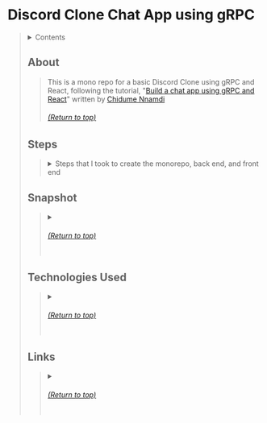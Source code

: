 # Discord Clone Chat App using gRPC
> <details>
>   <summary>Contents</summary>
>
>> | [About](https://github.com/mmmoore1313/React-ChatApp-with-gRPC-monorepo#about) | [Technologies Used](https://github.com/mmmoore1313/React-ChatApp-with-gRPC-monorepo#technologies-used) |
>> |--|--|
>> | [Steps](https://github.com/mmmoore1313/React-ChatApp-with-gRPC-monorepo#steps) | [Links](https://github.com/mmmoore1313/React-ChatApp-with-gRPC-monorepo#links) |
>> | [Snappshot](https://github.com/mmmoore1313/React-ChatApp-with-gRPC-monorepo#snapshot) | |
>>
> </details>
>
>
> ## About
>> This is a mono repo for a basic Discord Clone using gRPC and React, following the tutorial, "[Build a chat app using gRPC and React](https://daily.dev/blog/build-a-chat-app-using-grpc-and-reactjs)" written by [Chidume Nnamdi](https://app.daily.dev/chidumennamdi)
>> ###### [(Return to top)](https://github.com/mmmoore1313/React-ChatApp-with-gRPC-monorepo#discord-clone-chat-app-using-grpc)
>
>
> ## Steps
>> <details>
>>  <summary>Steps that I took to create the monorepo, back end, and front end</summary>
>> 
>>> <details>
>>>  <summary><b><a href="https://monorepo.guide/getting-started">Monorepo</a></b></summary>
>>>
>>>> <details>
>>>>  <summary>1. Initialize your repository</summary>
>>>>
>>>>> 1.1- `mkdir <repo name>`  
>>>>> 1.2- `cd <repo name>`  
>>>>> 1.3- `git init`  
>>>>
>>>> </details>
>>>> <details>
>>>>  <summary>2. Add a <code>.gitignore</code></summary>
>>>>
>>>>> 2.1- `touch .gitignore`  
>>>>> 2.2- In the `.gitignore`, add:  
>>>>>> ```
>>>>>> node_modules/
>>>>>> .next
>>>>>> dist
>>>>>> ```
>>>>
>>>> </details>
>>>> <details>
>>>>  <summary>3. Create a <code>package.json</code> file</summary>
>>>>
>>>>> 3.1- Run `npm init`  
>>>>> 3.2- Add the following:  
>>>>>> ```
>>>>>> {
>>>>>>   "name": "@monorepo-starter/root",
>>>>>>   "version": "1.0.0",
>>>>>>   "private": true
>>>>>> } 
>>>>
>>>> </details>
>>>> <details>
>>>>  <summary>4. Set up your packages</summary>
>>>>
>>>>> 4.1- Add to your `package.json`:  
>>>>>>`"workspaces": ["packages/*", "apps/*", "services/*"]`  
>>>>> 4.2- `package.json` example:  
>>>>>> ```
>>>>>> {
>>>>>>   "name": "@monorepo-starter/root",
>>>>>>   "version": "1.0.0",
>>>>>>   "private": true,
>>>>>>   "workspaces": ["packages/*", "apps/*", "services/*"]
>>>>>> }
>>>>>> ```
>>>>
>>>> </details>
>>>> <details>
>>>>  <summary>5. Create a <code>bable.config.js</code> at the root level</summary>
>>>>
>>>>> 5.1- `touch babel.config.js`  
>>>>> 5.2- Add to the `babel.config.js`:
>>>>>> ```
>>>>>> module.exports = {
>>>>>>   presets: ["@babel/preset-env", "@babel/preset-react"],
>>>>>>   plugins: ["@babel/plugin-transform-runtime"]
>>>>>> };
>>>>>> ```  
>>>>> 5.3- Install the babel plugins:  
>>>>>> ```
>>>>>> yarn add @babel/core @babel/plugin-transform-runtime @babel/preset-env @babel/preset-react -W
>>>>>> ```
>>>>
>>>> </details>
>>>
>>> </details>
>>> <details>
>>>  <summary><b>Backend</b></summary>
>>>
>>>>
>>>
>>> </details>
>>> <details>
>>>  <summary><b>Frontend</b></summary>
>>>
>>>>
>>>
>>> </details>
>> ###### [(Return to top)](https://github.com/mmmoore1313/React-ChatApp-with-gRPC-monorepo#discord-clone-chat-app-using-grpc)
>> </details>
>
> ## Snapshot
>> <details>
>>  <summary><summary>
>>
>>>
>>
>> ###### [(Return to top)](https://github.com/mmmoore1313/React-ChatApp-with-gRPC-monorepo#discord-clone-chat-app-using-grpc)
>> </details>
>
> ## Technologies Used
>> <details>
>>  <summary><summary>
>>
>>>
>>
>> ###### [(Return to top)](https://github.com/mmmoore1313/React-ChatApp-with-gRPC-monorepo#discord-clone-chat-app-using-grpc)
>> </details>
>
> ## Links
>> <details>
>>  <summary><summary>
>>
>>>
>> ###### [(Return to top)](https://github.com/mmmoore1313/React-ChatApp-with-gRPC-monorepo#discord-clone-chat-app-using-grpc)
>> </details>

